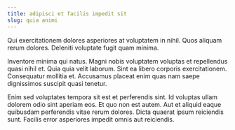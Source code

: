 ```yaml
---
title: adipisci et facilis impedit sit
slug: quia animi
---
```


Qui exercitationem dolores asperiores at voluptatem in nihil. Quos aliquam rerum dolores. Deleniti voluptate fugit quam minima.

Inventore minima qui natus. Magni nobis voluptatem voluptas et repellendus quasi nihil et. Quia quia velit laborum. Sint ea libero corporis exercitationem. Consequatur mollitia et. Accusamus placeat enim quas nam saepe dignissimos suscipit quasi tenetur.

Enim sed voluptates tempora sit est et perferendis sint. Id voluptas ullam dolorem odio sint aperiam eos. Et quo non est autem. Aut et aliquid eaque quibusdam perferendis vitae rerum dolores. Dicta quaerat ipsum reiciendis sunt. Facilis error asperiores impedit omnis aut reiciendis.
